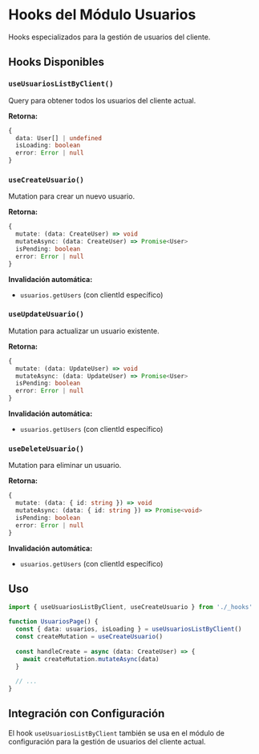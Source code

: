 # Hooks del Módulo Usuarios

Hooks especializados para la gestión de usuarios del cliente.

## Hooks Disponibles

### `useUsuariosListByClient()`
Query para obtener todos los usuarios del cliente actual.

**Retorna:**
```typescript
{
  data: User[] | undefined
  isLoading: boolean
  error: Error | null
}
```

### `useCreateUsuario()`
Mutation para crear un nuevo usuario.

**Retorna:**
```typescript
{
  mutate: (data: CreateUser) => void
  mutateAsync: (data: CreateUser) => Promise<User>
  isPending: boolean
  error: Error | null
}
```

**Invalidación automática:**
- `usuarios.getUsers` (con clientId específico)

### `useUpdateUsuario()`
Mutation para actualizar un usuario existente.

**Retorna:**
```typescript
{
  mutate: (data: UpdateUser) => void
  mutateAsync: (data: UpdateUser) => Promise<User>
  isPending: boolean
  error: Error | null
}
```

**Invalidación automática:**
- `usuarios.getUsers` (con clientId específico)

### `useDeleteUsuario()`
Mutation para eliminar un usuario.

**Retorna:**
```typescript
{
  mutate: (data: { id: string }) => void
  mutateAsync: (data: { id: string }) => Promise<void>
  isPending: boolean
  error: Error | null
}
```

**Invalidación automática:**
- `usuarios.getUsers` (con clientId específico)

## Uso

```typescript
import { useUsuariosListByClient, useCreateUsuario } from './_hooks'

function UsuariosPage() {
  const { data: usuarios, isLoading } = useUsuariosListByClient()
  const createMutation = useCreateUsuario()
  
  const handleCreate = async (data: CreateUser) => {
    await createMutation.mutateAsync(data)
  }
  
  // ...
}
```

## Integración con Configuración

El hook `useUsuariosListByClient` también se usa en el módulo de configuración
para la gestión de usuarios del cliente actual.

